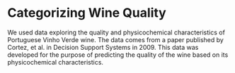 # Categorizing Wine Quality

We used data exploring the quality and physicochemical characteristics of Portuguese Vinho Verde wine. The data comes from a paper published by Cortez, et al. in Decision Support Systems in 2009. This data was developed for the purpose of predicting the quality of the wine based on its physicochemical characteristics.

